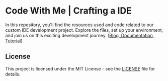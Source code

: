 # Code With Me | Crafting a IDE

In this repository, you'll find the resources used and code related to our custom IDE development project. Explore the files, set up your environment, and join us on this exciting development journey.
[[Blog, Documentation, Tutorial](https://lignitystudios.blogspot.com/)]

## License

This project is licensed under the MIT License - see the [LICENSE](LICENSE) file for details.
